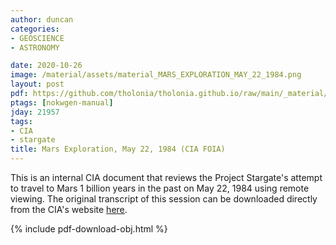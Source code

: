 ```yaml
---
author: duncan
categories:
- GEOSCIENCE
- ASTRONOMY

date: 2020-10-26
image: /material/assets/material_MARS_EXPLORATION_MAY_22_1984.png
layout: post
pdf: https://github.com/tholonia/tholonia.github.io/raw/main/_material/assets/material_MARS_EXPLORATION_MAY_22_1984.pdf
ptags: [nokwgen-manual]
jday: 21957
tags:
- CIA
- stargate
title: Mars Exploration, May 22, 1984 (CIA FOIA)
---
```


This is an internal CIA document that reviews the Project Stargate's attempt to travel to Mars 1 billion years in the past on May 22, 1984 using remote viewing.  The original transcript of this session can be downloaded directly from the CIA's website [here](https://www.cia.gov/readingroom/docs/CIA-RDP96-00788R001900760001-9.pdf).

<!--more-->

{% include pdf-download-obj.html %}
